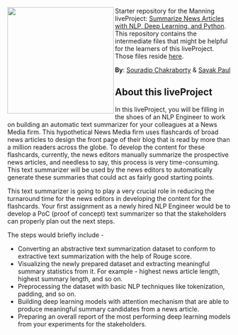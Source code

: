 <img src="https://i.ibb.co/KxkB7vW/Whats-App-Image-2020-10-30-at-21-03-27.jpg" width=240 align="left"></img>

Starter repository for the Manning liveProject: [Summarize News Articles with NLP, Deep Learning, and Python](https://www.manning.com/liveproject/summarize-news-articles-with-nlp-deep-learning-and-python). This repository contains the intermediate files that might be helpful for the learners of this liveProject. Those files reside [here](https://github.com/Manning-LP-What-s-The-News/Starter-Repository/releases). 

**By**: [Souradip Chakraborty](https://www.linkedin.com/in/souradip-chakraborty/) & [Sayak Paul](https://www.linkedin.com/in/sayak-paul/)

## About this liveProject

In this liveProject, you will be filling in the shoes of an NLP Engineer to work on building an automatic text summarizer for your colleagues at a News Media firm. This hypothetical News Media firm uses flashcards of broad news articles to design the front page of their blog that is read by more than a million readers across the globe. To develop the content for these flashcards, currently, the news editors manually summarize the prospective news articles, and needless to say, this process is very time-consuming. This text summarizer will be used by the news editors to automatically generate these summaries that could act as fairly good starting points. 

This text summarizer is going to play a very crucial role in reducing the turnaround time for the news editors in developing the content for the flashcards. Your first assignment as a newly hired NLP Engineer would be to develop a PoC (proof of concept) text summarizer so that the stakeholders can properly plan out the next steps.

The steps would briefly include - 

* Converting an abstractive text summarization dataset to conform to extractive text summarization with the help of Rouge score. 
* Visualizing the newly prepared dataset and extracting meaningful summary statistics from it. For example - highest news article length, highest summary length, and so on.
* Preprocessing the dataset with basic NLP techniques like tokenization, padding, and so on. 
* Building deep learning models with attention mechanism that are able to produce meaningful summary candidates from a news article. 
* Preparing an overall report of the most performing deep learning models from your experiments for the stakeholders. 
